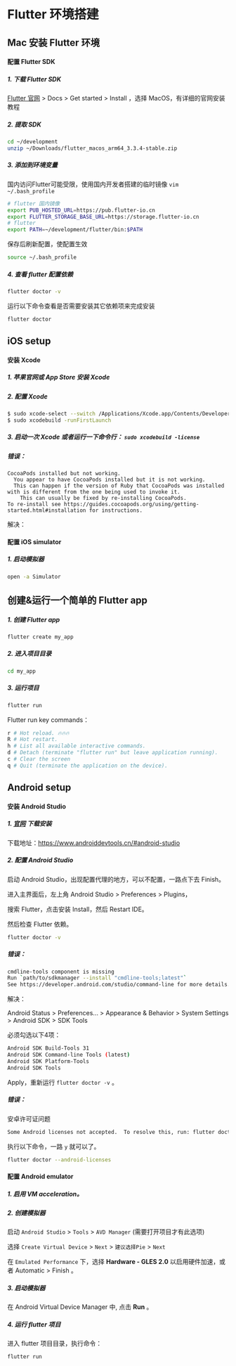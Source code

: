 # Flutter 环境搭建



## Mac 安装 Flutter 环境

#### 配置 Flutter SDK

##### 1. 下载 Flutter SDK

[Flutter 官网](https://flutter.dev) > Docs > Get started > Install ，选择 MacOS，有详细的官网安装教程

##### 2. 提取 SDK

```sh
cd ~/development
unzip ~/Downloads/flutter_macos_arm64_3.3.4-stable.zip
```

##### 3. 添加到环境变量

国内访问Flutter可能受限，使用国内开发者搭建的临时镜像 `vim ~/.bash_profile`

```sh
# flutter 国内镜像
export PUB_HOSTED_URL=https://pub.flutter-io.cn
export FLUTTER_STORAGE_BASE_URL=https://storage.flutter-io.cn
# flutter
export PATH=~/development/flutter/bin:$PATH
```

保存后刷新配置，使配置生效

```sh
source ~/.bash_profile
```

##### 4. 查看 flutter 配置依赖

```sh
flutter doctor -v
```

运行以下命令查看是否需要安装其它依赖项来完成安装

```sh
flutter doctor
```



## iOS setup

#### 安装 Xcode

##### 1. 苹果官网或 App Store 安装 Xcode

##### 2. 配置 Xcode

```sh
$ sudo xcode-select --switch /Applications/Xcode.app/Contents/Developer
$ sudo xcodebuild -runFirstLaunch
```

##### 3. 启动一次 Xcode 或者运行一下命令行： `sudo xcodebuild -license`

##### 错误：

```
CocoaPods installed but not working.
  You appear to have CocoaPods installed but it is not working.
  This can happen if the version of Ruby that CocoaPods was installed with is different from the one being used to invoke it.
	This can usually be fixed by re-installing CocoaPods.
To re-install see https://guides.cocoapods.org/using/getting-started.html#installation for instructions.
```

解决：





#### 配置 iOS simulator

##### 1. 启动模拟器

```sh
open -a Simulator
```



## 创建&运行一个简单的 Flutter app

##### 1. 创建 Flutter app

```sh
flutter create my_app
```

##### 2. 进入项目目录

```sh
cd my_app
```

##### 3. 运行项目

```sh
flutter run
```

Flutter run key commands：

```sh
r # Hot reload. 🔥🔥🔥
R # Hot restart.
h # List all available interactive commands.
d # Detach (terminate "flutter run" but leave application running).
c # Clear the screen
q # Quit (terminate the application on the device).
```



## Android setup

#### 安装 Android Studio

##### 1. [官网](https://developer.android.google.cn/studio/#downloads) 下载安装

下载地址：https://www.androiddevtools.cn/#android-studio

##### 2. 配置 Android Studio

启动 Android Studio，出现配置代理的地方，可以不配置，一路点下去 Finish。

进入主界面后，左上角 Android Studio > Preferences > Plugins，

搜索 Flutter，点击安装 Install，然后 Restart IDE。

然后检查 Flutter 依赖。

```sh
flutter doctor -v
```

##### 错误：

```sh
cmdline-tools component is missing
Run `path/to/sdkmanager --install "cmdline-tools;latest"`
See https://developer.android.com/studio/command-line for more details.
```

解决：

Android Status > Preferences... > Appearance & Behavior > System Settings > Android SDK > SDK Tools

必须勾选以下4项：

```sh
Android SDK Build-Tools 31
Android SDK Command-line Tools (latest)
Android SDK Platform-Tools
Android SDK Tools
```

Apply，重新运行 `flutter doctor -v` 。

##### 错误：

安卓许可证问题

```sh
Some Android licenses not accepted.  To resolve this, run: flutter doctor --android-licenses
```

执行以下命令，一路 `y` 就可以了。

```sh
flutter doctor --android-licenses
```



#### 配置 Android emulator

##### 1. 启用 VM acceleration。

##### 2. 创建模拟器

启动 `Android Studio` > `Tools` > `AVD Manager` (需要打开项目才有此选项)

选择 `Create Virtual Device` > `Next` > `建议选择Pie` > `Next` 

在 `Emulated Performance` 下，选择 **Hardware - GLES 2.0** 以启用硬件加速，或者 Automatic > Finish 。

##### 3. 启动模拟器

在 Android Virtual Device Manager 中, 点击 **Run** 。

##### 4. 运行 flutter 项目

进入 flutter 项目目录，执行命令：

```sh
flutter run
```



























